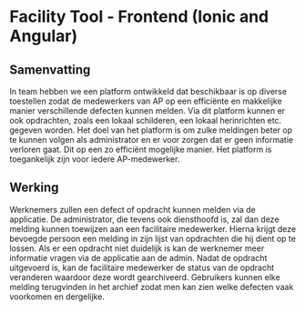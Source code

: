 # Facility Tool - Frontend (Ionic and Angular)

## Samenvatting
In team hebben we een platform ontwikkeld dat beschikbaar is op diverse toestellen zodat de medewerkers van AP op een efficiënte en makkelijke manier verschillende defecten kunnen melden. Via dit platform kunnen er ook opdrachten, zoals een lokaal schilderen, een lokaal herinrichten etc. gegeven worden. Het doel van het platform is om zulke meldingen beter op te kunnen volgen als administrator en er voor zorgen dat er geen informatie verloren gaat. Dit op een zo efficiënt mogelijke manier. Het platform is toegankelijk zijn voor iedere AP-medewerker. 

## Werking
Werknemers zullen een defect of opdracht kunnen melden via de applicatie. De administrator, die tevens ook diensthoofd is, zal dan deze melding kunnen toewijzen aan een facilitaire medewerker. Hierna krijgt deze bevoegde persoon een melding in zijn lijst van opdrachten die hij dient op te lossen. Als er een opdracht niet duidelijk is kan de werknemer meer informatie vragen via de applicatie aan de admin. Nadat de opdracht uitgevoerd is, kan de facilitaire medewerker de status van de opdracht veranderen waardoor deze wordt gearchiveerd. Gebruikers kunnen elke melding terugvinden in het archief zodat men kan zien welke defecten vaak voorkomen en dergelijke.
